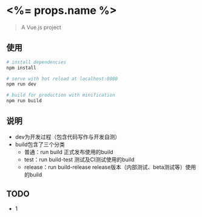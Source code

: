 # <%= props.name %>

> A Vue.js project

## 使用

``` bash
# install dependencies
npm install

# serve with hot reload at localhost:8080
npm run dev

# build for production with minification
npm run build
```

## 说明

+ dev为开发过程（包含代码写作与开发自测）
+ build包含了三个分类
  + 普通：run build 正式发布使用的build
  + test：run build-test 测试及CI测试使用的build
  + release：run build-release release版本（内部测试、beta测试等）使用的build

## TODO

+ 1